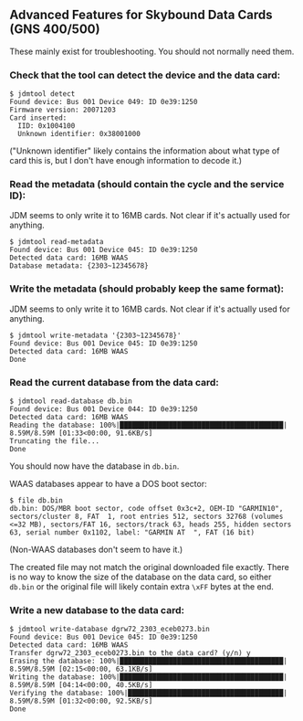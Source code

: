 ## Advanced Features for Skybound Data Cards (GNS 400/500)

These mainly exist for troubleshooting. You should not normally need them.

### Check that the tool can detect the device and the data card:

```
$ jdmtool detect
Found device: Bus 001 Device 049: ID 0e39:1250
Firmware version: 20071203
Card inserted:
  IID: 0x1004100
  Unknown identifier: 0x38001000
```

("Unknown identifier" likely contains the information about what type of card this is, but
I don't have enough information to decode it.)


### Read the metadata (should contain the cycle and the service ID):

JDM seems to only write it to 16MB cards. Not clear if it's actually used for anything.

```
$ jdmtool read-metadata
Found device: Bus 001 Device 045: ID 0e39:1250
Detected data card: 16MB WAAS
Database metadata: {2303~12345678}
```

### Write the metadata (should probably keep the same format):

JDM seems to only write it to 16MB cards. Not clear if it's actually used for anything.

```
$ jdmtool write-metadata '{2303~12345678}'
Found device: Bus 001 Device 045: ID 0e39:1250
Detected data card: 16MB WAAS
Done
```

### Read the current database from the data card:

```
$ jdmtool read-database db.bin
Found device: Bus 001 Device 044: ID 0e39:1250
Detected data card: 16MB WAAS
Reading the database: 100%|████████████████████████████████████████| 8.59M/8.59M [01:33<00:00, 91.6KB/s]
Truncating the file...
Done
```

You should now have the database in `db.bin`.

WAAS databases appear to have a DOS boot sector:

```
$ file db.bin
db.bin: DOS/MBR boot sector, code offset 0x3c+2, OEM-ID "GARMIN10", sectors/cluster 8, FAT  1, root entries 512, sectors 32768 (volumes <=32 MB), sectors/FAT 16, sectors/track 63, heads 255, hidden sectors 63, serial number 0x1102, label: "GARMIN AT  ", FAT (16 bit)
```

(Non-WAAS databases don't seem to have it.)

The created file may not match the original downloaded file exactly. There is no way to know the size of the database on the data card, so either `db.bin` or the original file will likely contain extra `\xFF` bytes at the end.

### Write a new database to the data card:

```
$ jdmtool write-database dgrw72_2303_eceb0273.bin
Found device: Bus 001 Device 045: ID 0e39:1250
Detected data card: 16MB WAAS
Transfer dgrw72_2303_eceb0273.bin to the data card? (y/n) y
Erasing the database: 100%|████████████████████████████████████████| 8.59M/8.59M [02:15<00:00, 63.1KB/s]
Writing the database: 100%|████████████████████████████████████████| 8.59M/8.59M [04:14<00:00, 40.5KB/s]
Verifying the database: 100%|██████████████████████████████████████| 8.59M/8.59M [01:32<00:00, 92.5KB/s]
Done
```
